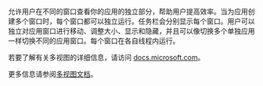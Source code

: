﻿允许用户在不同的窗口查看你的应用的独立部分，帮助用户提高效率。当为应用创建多个窗口时，每个窗口都可以独立运行。任务栏会分别显示每个窗口。用户可以独立对应用窗口进行移动、调整大小、显示和隐藏，并且可以像切换多个单独应用一样切换不同的应用窗口。每个窗口在各自线程内运行。

若要了解有关多视图的详细信息，请访问 [docs.microsoft.com](https://docs.microsoft.com/zh-cn/windows/uwp/design/layout/show-multiple-views)。

更多信息请参阅[多视图文档](https://github.com/Microsoft/WindowsTemplateStudio/blob/dev/docs/features/multiple-views.md)。
